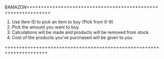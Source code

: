 BAMAZON++++++++++++++++++++++++++++++++++++++++++++++++++++++++++++++

1. Use Item ID to pick an item to buy (Pick from 0-9)
2. Pick the amount you want to buy
3. Calculations will be made and products will be removed from stock. 
4. Cost of the products you've purchased will be given to you.

+++++++++++++++++++++++++++++++++++++++++++++++++++++++++++++++++++++
